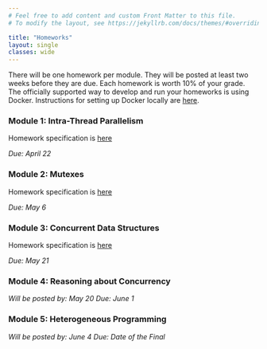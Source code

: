 ```yaml
---
# Feel free to add content and custom Front Matter to this file.
# To modify the layout, see https://jekyllrb.com/docs/themes/#overriding-theme-defaults

title: "Homeworks"
layout: single
classes: wide
---
```


There will be one homework per module. They will be posted at least two weeks before they are due. Each homework is worth 10% of your grade. The officially supported way to develop and run your homeworks is using Docker. Instructions for setting up Docker locally are [here](homework-setup.html).

### Module 1: Intra-Thread Parallelism

Homework specification is [here](homeworks/CSE113Spring2021_assignment1.pdf)

_Due: April 22_

### Module 2: Mutexes

Homework specification is [here](homeworks/CSE113Spring2021_assignment2.pdf)

_Due: May 6_

### Module 3: Concurrent Data Structures

Homework specification is [here](homeworks/CSE113Spring2021_assignment3.pdf)

_Due: May 21_

### Module 4: Reasoning about Concurrency

_Will be posted by: May 20_ 
_Due: June 1_


### Module 5:  Heterogeneous Programming

_Will be posted by: June 4_ 
_Due: Date of the Final_
